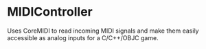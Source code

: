 MIDIController
==============

Uses CoreMIDI to read incoming MIDI signals and make them easily accessible as analog inputs for a C/C++/OBJC game.



